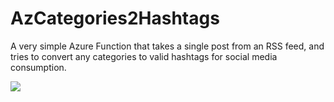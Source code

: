 # AzCategories2Hashtags
A very simple Azure Function that takes a single post from an RSS feed, and tries to convert any categories to valid hashtags for social media consumption.


<a href="https://portal.azure.com/#create/Microsoft.Template/uri/https%3A%2F%2Fraw.githubusercontent.com%2FCalvinAllen%2FAzCategories2Hashtags%2Fmaster%2Fdeployment%2Fdeployazure.json" target="_blank"><img src="https://azuredeploy.net/deploybutton.png"/></a>